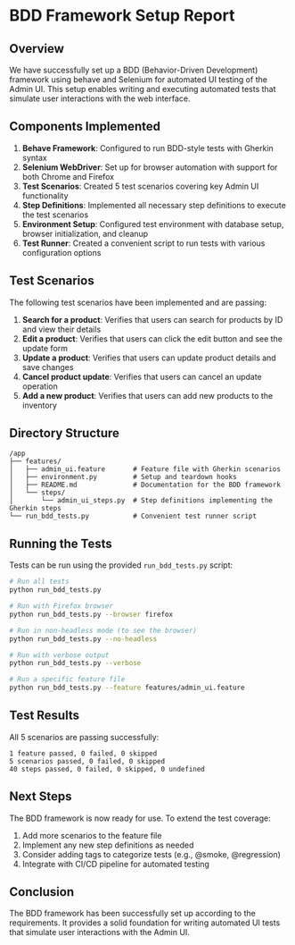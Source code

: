 # BDD Framework Setup Report

## Overview

We have successfully set up a BDD (Behavior-Driven Development) framework using behave and Selenium for automated UI testing of the Admin UI. This setup enables writing and executing automated tests that simulate user interactions with the web interface.

## Components Implemented

1. **Behave Framework**: Configured to run BDD-style tests with Gherkin syntax
2. **Selenium WebDriver**: Set up for browser automation with support for both Chrome and Firefox
3. **Test Scenarios**: Created 5 test scenarios covering key Admin UI functionality
4. **Step Definitions**: Implemented all necessary step definitions to execute the test scenarios
5. **Environment Setup**: Configured test environment with database setup, browser initialization, and cleanup
6. **Test Runner**: Created a convenient script to run tests with various configuration options

## Test Scenarios

The following test scenarios have been implemented and are passing:

1. **Search for a product**: Verifies that users can search for products by ID and view their details
2. **Edit a product**: Verifies that users can click the edit button and see the update form
3. **Update a product**: Verifies that users can update product details and save changes
4. **Cancel product update**: Verifies that users can cancel an update operation
5. **Add a new product**: Verifies that users can add new products to the inventory

## Directory Structure

```
/app
├── features/
│   ├── admin_ui.feature       # Feature file with Gherkin scenarios
│   ├── environment.py         # Setup and teardown hooks
│   ├── README.md              # Documentation for the BDD framework
│   └── steps/
│       └── admin_ui_steps.py  # Step definitions implementing the Gherkin steps
└── run_bdd_tests.py           # Convenient test runner script
```

## Running the Tests

Tests can be run using the provided `run_bdd_tests.py` script:

```bash
# Run all tests
python run_bdd_tests.py

# Run with Firefox browser
python run_bdd_tests.py --browser firefox

# Run in non-headless mode (to see the browser)
python run_bdd_tests.py --no-headless

# Run with verbose output
python run_bdd_tests.py --verbose

# Run a specific feature file
python run_bdd_tests.py --feature features/admin_ui.feature
```

## Test Results

All 5 scenarios are passing successfully:

```
1 feature passed, 0 failed, 0 skipped
5 scenarios passed, 0 failed, 0 skipped
40 steps passed, 0 failed, 0 skipped, 0 undefined
```

## Next Steps

The BDD framework is now ready for use. To extend the test coverage:

1. Add more scenarios to the feature file
2. Implement any new step definitions as needed
3. Consider adding tags to categorize tests (e.g., @smoke, @regression)
4. Integrate with CI/CD pipeline for automated testing

## Conclusion

The BDD framework has been successfully set up according to the requirements. It provides a solid foundation for writing automated UI tests that simulate user interactions with the Admin UI.
